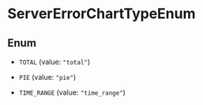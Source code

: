 

# ServerErrorChartTypeEnum

## Enum


* `TOTAL` (value: `"total"`)

* `PIE` (value: `"pie"`)

* `TIME_RANGE` (value: `"time_range"`)



